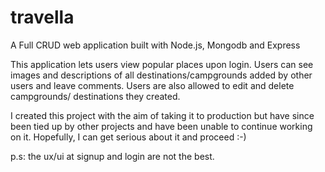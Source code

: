 # travella
A Full CRUD web application built with Node.js, Mongodb and Express


This application lets users view popular places upon login. Users can see images and descriptions of all destinations/campgrounds 
added by other users and leave comments. Users are also allowed to edit and delete campgrounds/ destinations they created.

I created this project with the aim of taking it to production but have since been tied up by other projects and have
been unable to continue working on it. Hopefully, I can get serious about it and proceed :-)

p.s: the ux/ui at signup and login are not the best.
